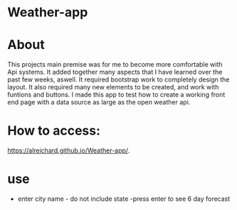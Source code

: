 # Weather-app

# About
This projects main premise was for me to become more comfortable with Api systems. It added together many aspects that I have learned over the past few weeks, aswell. It required bootstrap work to completely design the layout. It also required many new elements to be created, and work with funtions and buttons. I made this app to test how to create a working front end page with a data source as large as the open weather api. 

# How to access:
 https://alreichard.github.io/Weather-app/.
 
 # use
 - enter city name - do not include state
 -press enter to see 6 day forecast 

